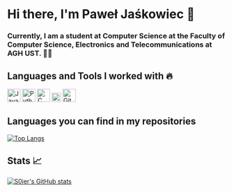 # Hi there, I'm Paweł Jaśkowiec :wave:


### Currently, I am a student at Computer Science at the Faculty of Computer Science, Electronics and Telecommunications at AGH UST. :man_student:


## Languages and Tools I worked with :fire:

<a href="https://www.java.com/" title="Java"><img src="https://github.com/get-icon/geticon/raw/master/icons/java.svg" alt="Java" width="30px" height="30px"></a>
<a href="https://www.python.org/" title="Python"><img src="https://github.com/get-icon/geticon/raw/master/icons/python.svg" alt="Python" width="30px" height="30px"></a>
<a href="https://www.cprogramming.com/" title="C"><img src="https://github.com/get-icon/geticon/raw/master/icons/c.svg" alt="C" width="30px" height="30px"></a>
<a href="https://dev.mysql.com/" title="MySQL"><img src="https://github.com/get-icon/geticon/raw/master/icons/mysql.svg" alt="MySQL" width="21px" height="21px"></a>
<a href="https://git-scm.com/" title="Git"><img src="https://github.com/get-icon/geticon/raw/master/icons/git-icon.svg" alt="Git" width="30px" height="30px"></a>


## Languages you can find in my repositories 

[![Top Langs](https://github-readme-stats.vercel.app/api/top-langs/?username=S0jer)](https://github.com/S0jer/github-readme-stats)


## Stats :chart_with_upwards_trend:

[![S0jer's GitHub stats](https://github-readme-stats.vercel.app/api?username=S0jer&show_icons=true&theme=radical)](https://github.com/S0jer/github-readme-stats)